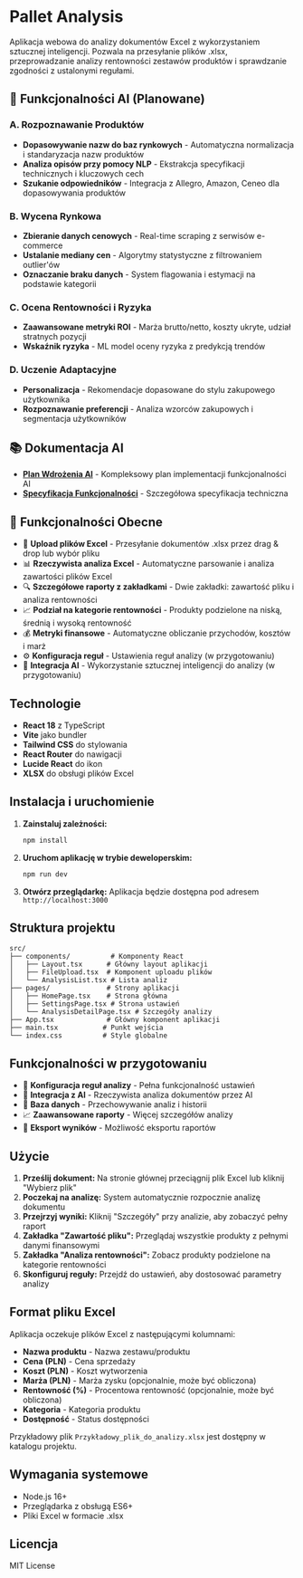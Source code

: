 # Pallet Analysis

Aplikacja webowa do analizy dokumentów Excel z wykorzystaniem sztucznej inteligencji. Pozwala na przesyłanie plików .xlsx, przeprowadzanie analizy rentowności zestawów produktów i sprawdzanie zgodności z ustalonymi regułami.

## 🤖 **Funkcjonalności AI (Planowane)**

### **A. Rozpoznawanie Produktów**
- **Dopasowywanie nazw do baz rynkowych** - Automatyczna normalizacja i standaryzacja nazw produktów
- **Analiza opisów przy pomocy NLP** - Ekstrakcja specyfikacji technicznych i kluczowych cech
- **Szukanie odpowiedników** - Integracja z Allegro, Amazon, Ceneo dla dopasowywania produktów

### **B. Wycena Rynkowa**
- **Zbieranie danych cenowych** - Real-time scraping z serwisów e-commerce
- **Ustalanie mediany cen** - Algorytmy statystyczne z filtrowaniem outlier'ów
- **Oznaczanie braku danych** - System flagowania i estymacji na podstawie kategorii

### **C. Ocena Rentowności i Ryzyka**
- **Zaawansowane metryki ROI** - Marża brutto/netto, koszty ukryte, udział stratnych pozycji
- **Wskaźnik ryzyka** - ML model oceny ryzyka z predykcją trendów

### **D. Uczenie Adaptacyjne**
- **Personalizacja** - Rekomendacje dopasowane do stylu zakupowego użytkownika
- **Rozpoznawanie preferencji** - Analiza wzorców zakupowych i segmentacja użytkowników

## 📚 **Dokumentacja AI**

- **[Plan Wdrożenia AI](./docs/AI_IMPLEMENTATION_PLAN.md)** - Kompleksowy plan implementacji funkcjonalności AI
- **[Specyfikacja Funkcjonalności](./docs/AI_FEATURES_SPECIFICATION.md)** - Szczegółowa specyfikacja techniczna

## 🚀 **Funkcjonalności Obecne**

- 📁 **Upload plików Excel** - Przesyłanie dokumentów .xlsx przez drag & drop lub wybór pliku
- 📊 **Rzeczywista analiza Excel** - Automatyczne parsowanie i analiza zawartości plików Excel
- 🔍 **Szczegółowe raporty z zakładkami** - Dwie zakładki: zawartość pliku i analiza rentowności
- 📈 **Podział na kategorie rentowności** - Produkty podzielone na niską, średnią i wysoką rentowność
- 💰 **Metryki finansowe** - Automatyczne obliczanie przychodów, kosztów i marż
- ⚙️ **Konfiguracja reguł** - Ustawienia reguł analizy (w przygotowaniu)
- 🤖 **Integracja AI** - Wykorzystanie sztucznej inteligencji do analizy (w przygotowaniu)

## Technologie

- **React 18** z TypeScript
- **Vite** jako bundler
- **Tailwind CSS** do stylowania
- **React Router** do nawigacji
- **Lucide React** do ikon
- **XLSX** do obsługi plików Excel

## Instalacja i uruchomienie

1. **Zainstaluj zależności:**
   ```bash
   npm install
   ```

2. **Uruchom aplikację w trybie deweloperskim:**
   ```bash
   npm run dev
   ```

3. **Otwórz przeglądarkę:**
   Aplikacja będzie dostępna pod adresem `http://localhost:3000`

## Struktura projektu

```
src/
├── components/          # Komponenty React
│   ├── Layout.tsx      # Główny layout aplikacji
│   ├── FileUpload.tsx  # Komponent uploadu plików
│   └── AnalysisList.tsx # Lista analiz
├── pages/              # Strony aplikacji
│   ├── HomePage.tsx    # Strona główna
│   ├── SettingsPage.tsx # Strona ustawień
│   └── AnalysisDetailPage.tsx # Szczegóły analizy
├── App.tsx             # Główny komponent aplikacji
├── main.tsx           # Punkt wejścia
└── index.css          # Style globalne
```

## Funkcjonalności w przygotowaniu

- 🔧 **Konfiguracja reguł analizy** - Pełna funkcjonalność ustawień
- 🤖 **Integracja z AI** - Rzeczywista analiza dokumentów przez AI
- 💾 **Baza danych** - Przechowywanie analiz i historii
- 📈 **Zaawansowane raporty** - Więcej szczegółów analizy
- 🔄 **Eksport wyników** - Możliwość eksportu raportów

## Użycie

1. **Prześlij dokument:** Na stronie głównej przeciągnij plik Excel lub kliknij "Wybierz plik"
2. **Poczekaj na analizę:** System automatycznie rozpocznie analizę dokumentu
3. **Przejrzyj wyniki:** Kliknij "Szczegóły" przy analizie, aby zobaczyć pełny raport
4. **Zakładka "Zawartość pliku":** Przeglądaj wszystkie produkty z pełnymi danymi finansowymi
5. **Zakładka "Analiza rentowności":** Zobacz produkty podzielone na kategorie rentowności
6. **Skonfiguruj reguły:** Przejdź do ustawień, aby dostosować parametry analizy

## Format pliku Excel

Aplikacja oczekuje plików Excel z następującymi kolumnami:
- **Nazwa produktu** - Nazwa zestawu/produktu
- **Cena (PLN)** - Cena sprzedaży
- **Koszt (PLN)** - Koszt wytworzenia
- **Marża (PLN)** - Marża zysku (opcjonalnie, może być obliczona)
- **Rentowność (%)** - Procentowa rentowność (opcjonalnie, może być obliczona)
- **Kategoria** - Kategoria produktu
- **Dostępność** - Status dostępności

Przykładowy plik `Przykładowy_plik_do_analizy.xlsx` jest dostępny w katalogu projektu.

## Wymagania systemowe

- Node.js 16+ 
- Przeglądarka z obsługą ES6+
- Pliki Excel w formacie .xlsx

## Licencja

MIT License
